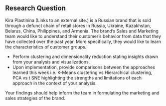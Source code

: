 ## Research Question

Kira Plastinina (Links to an external site.) is a Russian brand that is sold through a defunct chain of retail stores in Russia, Ukraine, Kazakhstan, Belarus, China, Philippines, and Armenia. The brand’s Sales and Marketing team would like to understand their customer’s behavior from data that they have collected over the past year. More specifically, they would like to learn the characteristics of customer groups.


- Perform clustering and dimensionality reduction stating insights drawn from your analysis and visualizations.
- Upon implementation, provide comparisons between the approaches learned this week i.e. K-Means clustering vs Hierarchical clustering, PCA vs t SNE highlighting the strengths and limitations of each approach in the context of your analysis. 


Your findings should help inform the team in formulating the marketing and sales strategies of the brand. 
